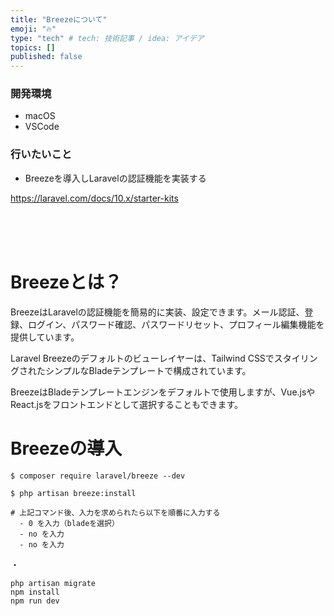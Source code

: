 ```yaml
---
title: "Breezeについて"
emoji: "🔥"
type: "tech" # tech: 技術記事 / idea: アイデア
topics: []
published: false
---
```

### 開発環境
- macOS
- VSCode

### 行いたいこと
- Breezeを導入しLaravelの認証機能を実装する

https://laravel.com/docs/10.x/starter-kits


<br>
<br>
<br>

# Breezeとは？
BreezeはLaravelの認証機能を簡易的に実装、設定できます。メール認証、登録、ログイン、パスワード確認、パスワードリセット、プロフィール編集機能を提供しています。

Laravel Breezeのデフォルトのビューレイヤーは、Tailwind CSSでスタイリングされたシンプルなBladeテンプレートで構成されています。

BreezeはBladeテンプレートエンジンをデフォルトで使用しますが、Vue.jsやReact.jsをフロントエンドとして選択することもできます。

# Breezeの導入

```
$ composer require laravel/breeze --dev
```
```
$ php artisan breeze:install

# 上記コマンド後、入力を求められたら以下を順番に入力する
  - 0 を入力（bladeを選択）
  - no を入力
  - no を入力
```

・
```
php artisan migrate
npm install
npm run dev
```


<br>
<br>
<br>